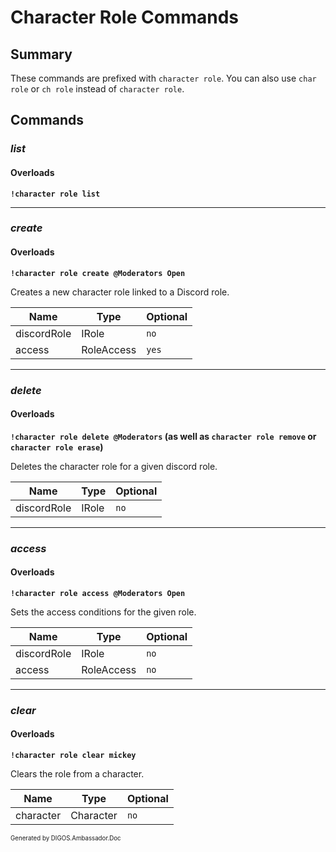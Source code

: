﻿Character Role Commands
=======================
## Summary
These commands are prefixed with `character role`. You can also use `char role` or `ch role` instead of `character role`.

## Commands
### *list*
#### Overloads
**`!character role list`**

---

### *create*
#### Overloads
**`!character role create @Moderators Open`**

Creates a new character role linked to a Discord role.

| Name | Type | Optional |
| --- | --- | --- |
| discordRole | IRole | `no` |
| access | RoleAccess | `yes` |

---

### *delete*
#### Overloads
**`!character role delete @Moderators` (as well as `character role remove` or `character role erase`)**

Deletes the character role for a given discord role.

| Name | Type | Optional |
| --- | --- | --- |
| discordRole | IRole | `no` |

---

### *access*
#### Overloads
**`!character role access @Moderators Open`**

Sets the access conditions for the given role.

| Name | Type | Optional |
| --- | --- | --- |
| discordRole | IRole | `no` |
| access | RoleAccess | `no` |

---

### *clear*
#### Overloads
**`!character role clear mickey`**

Clears the role from a character.

| Name | Type | Optional |
| --- | --- | --- |
| character | Character | `no` |

<sub><sup>Generated by DIGOS.Ambassador.Doc</sup></sub>
